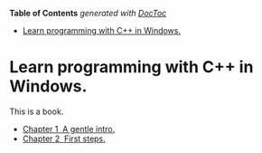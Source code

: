 <!-- START doctoc generated TOC please keep comment here to allow auto update -->
<!-- DON'T EDIT THIS SECTION, INSTEAD RE-RUN doctoc TO UPDATE -->
**Table of Contents**  *generated with [DocToc](https://github.com/thlorenz/doctoc)*

- [Learn programming with C++ in Windows.](#learn-programming-with-c-in-windows)

<!-- END doctoc generated TOC please keep comment here to allow auto update -->

# Learn programming with C++ in Windows.

This is a book.

* [Chapter 1 &nbsp;A gentle intro.](parts/chapter%2001/01)
* [Chapter 2 &nbsp;First steps.](parts/chapter%2002/02)
